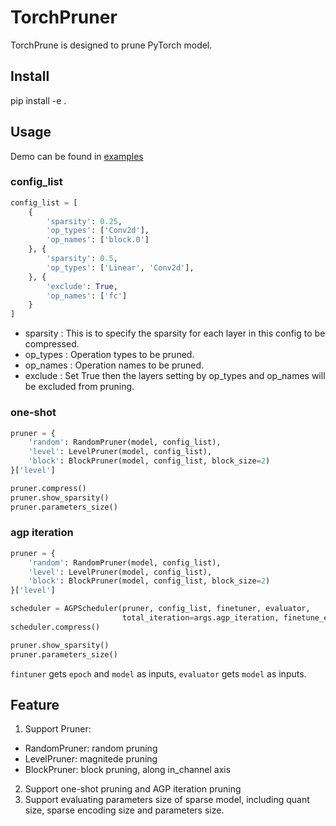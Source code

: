 # TorchPruner
TorchPrune is designed to prune PyTorch model.

## Install
pip install -e .

## Usage
Demo can be found in [examples](./examples/)

### config_list
```python
config_list = [
    {
        'sparsity': 0.25,
        'op_types': ['Conv2d'],
        'op_names': ['block.0']
    }, {
        'sparsity': 0.5,
        'op_types': ['Linear', 'Conv2d'],
    }, {
        'exclude': True,
        'op_names': ['fc']
    }
]
```

- sparsity : This is to specify the sparsity for each layer in this config to be compressed.
- op_types : Operation types to be pruned.
- op_names : Operation names to be pruned.
- exclude : Set True then the layers setting by op_types and op_names will be excluded from pruning.

### one-shot
```python
pruner = {
    'random': RandomPruner(model, config_list),
    'level': LevelPruner(model, config_list),
    'block': BlockPruner(model, config_list, block_size=2)
}['level']

pruner.compress()
pruner.show_sparsity()
pruner.parameters_size()
```

### agp iteration
```python
pruner = {
    'random': RandomPruner(model, config_list),
    'level': LevelPruner(model, config_list),
    'block': BlockPruner(model, config_list, block_size=2)
}['level']

scheduler = AGPScheduler(pruner, config_list, finetuner, evaluator, 
                         total_iteration=args.agp_iteration, finetune_epoch=args.agp_finetune_epoch, lr_scheduler=None)
scheduler.compress()

pruner.show_sparsity()
pruner.parameters_size()
```

`fintuner` gets `epoch` and `model` as inputs, `evaluator` gets `model` as inputs.


## Feature
1. Support Pruner:
- RandomPruner: random pruning
- LevelPruner: magnitede pruning
- BlockPruner: block pruning, along in_channel axis
2. Support one-shot pruning and AGP iteration pruning
3. Support evaluating parameters size of sparse model, including quant size, sparse encoding size and parameters size.